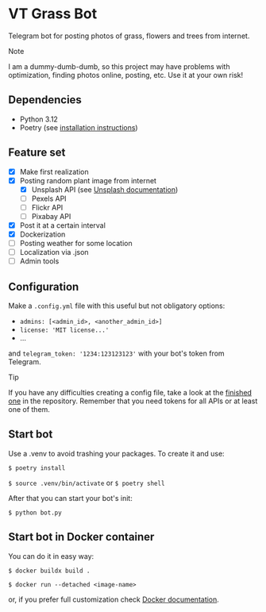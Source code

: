 # VT Grass Bot

Telegram bot for posting photos of grass, flowers and trees from internet.

> [!NOTE]
> I am a dummy-dumb-dumb, so this project may have problems with optimization, finding photos online, posting, etc. Use it at your own risk!

## Dependencies

- Python 3.12
- Poetry (see [installation instructions](https://python-poetry.org/docs/#installation))

## Feature set

- [x] Make first realization
- [x] Posting random plant image from internet
    - [x] Unsplash API (see [Unsplash documentation](https://unsplash.com/documentation))
    - [ ] Pexels API
    - [ ] Flickr API
    - [ ] Pixabay API
- [x] Post it at a certain interval
- [x] Dockerization
- [ ] Posting weather for some location
- [ ] Localization via .json
- [ ] Admin tools

## Configuration

Make a `.config.yml` file with this useful but not obligatory options:
- ```admins: [<admin_id>, <another_admin_id>]```
- ```license: 'MIT license...'```
- ...

and `telegram_token: '1234:123123123'` with your bot's token from Telegram.

> [!TIP]
> If you have any difficulties creating a config file, take a look at the [finished one](./config.yaml) in the repository.
> Remember that you need tokens for all APIs or at least one of them.

## Start bot

Use a .venv to avoid trashing your packages. To create it and use:

```$ poetry install```

```$ source .venv/bin/activate``` or ```$ poetry shell```

After that you can start your bot's init:

```$ python bot.py```


## Start bot in Docker container

You can do it in easy way:

```$ docker buildx build .```

```$ docker run --detached <image-name>```

or, if you prefer full customization check [Docker documentation](https://docs.docker.com/manuals/).